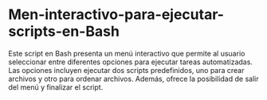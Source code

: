 # Men-interactivo-para-ejecutar-scripts-en-Bash
Este script en Bash presenta un menú interactivo que permite al usuario seleccionar entre diferentes opciones para ejecutar tareas automatizadas. Las opciones incluyen ejecutar dos scripts predefinidos, uno para crear archivos y otro para ordenar archivos. Además, ofrece la posibilidad de salir del menú y finalizar el script.
